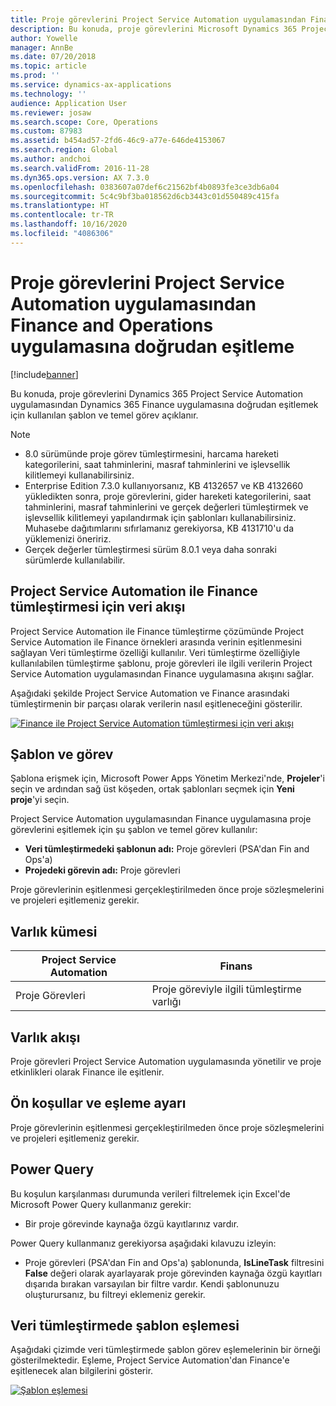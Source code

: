 ```yaml
---
title: Proje görevlerini Project Service Automation uygulamasından Finance and Operations uygulamasına doğrudan eşitleme
description: Bu konuda, proje görevlerini Microsoft Dynamics 365 Project Service Automation uygulamasından Dynamics 365 Finance uygulamasına doğrudan eşitlemek için kullanılan şablon ve temel görev açıklanır.
author: Yowelle
manager: AnnBe
ms.date: 07/20/2018
ms.topic: article
ms.prod: ''
ms.service: dynamics-ax-applications
ms.technology: ''
audience: Application User
ms.reviewer: josaw
ms.search.scope: Core, Operations
ms.custom: 87983
ms.assetid: b454ad57-2fd6-46c9-a77e-646de4153067
ms.search.region: Global
ms.author: andchoi
ms.search.validFrom: 2016-11-28
ms.dyn365.ops.version: AX 7.3.0
ms.openlocfilehash: 0383607a07def6c21562bf4b0893fe3ce3db6a04
ms.sourcegitcommit: 5c4c9bf3ba018562d6cb3443c01d550489c415fa
ms.translationtype: HT
ms.contentlocale: tr-TR
ms.lasthandoff: 10/16/2020
ms.locfileid: "4086306"
---
```

# <a name="synchronize-project-tasks-directly-from-project-service-automation-to-finance-and-operations"></a>Proje görevlerini Project Service Automation uygulamasından Finance and Operations uygulamasına doğrudan eşitleme

[!include[banner](../includes/banner.md)]

Bu konuda, proje görevlerini Dynamics 365 Project Service Automation uygulamasından Dynamics 365 Finance uygulamasına doğrudan eşitlemek için kullanılan şablon ve temel görev açıklanır.

> [!NOTE]
> - 8.0 sürümünde proje görev tümleştirmesini, harcama hareketi kategorilerini, saat tahminlerini, masraf tahminlerini ve işlevsellik kilitlemeyi kullanabilirsiniz.
> - Enterprise Edition 7.3.0 kullanıyorsanız, KB 4132657 ve KB 4132660 yükledikten sonra, proje görevlerini, gider hareketi kategorilerini, saat tahminlerini, masraf tahminlerini ve gerçek değerleri tümleştirmek ve işlevsellik kilitlemeyi yapılandırmak için şablonları kullanabilirsiniz. Muhasebe dağıtımlarını sıfırlamanız gerekiyorsa, KB 4131710'u da yüklemenizi öneririz.
> - Gerçek değerler tümleştirmesi sürüm 8.0.1 veya daha sonraki sürümlerde kullanılabilir.

## <a name="data-flow-for-project-service-automation-to-finance"></a>Project Service Automation ile Finance tümleştirmesi için veri akışı

Project Service Automation ile Finance tümleştirme çözümünde Project Service Automation ile Finance örnekleri arasında verinin eşitlenmesini sağlayan Veri tümleştirme özelliği kullanılır. Veri tümleştirme özelliğiyle kullanılabilen tümleştirme şablonu, proje görevleri ile ilgili verilerin Project Service Automation uygulamasından Finance uygulamasına akışını sağlar.

Aşağıdaki şekilde Project Service Automation ve Finance arasındaki tümleştirmenin bir parçası olarak verilerin nasıl eşitleneceğini gösterilir.

[![Finance ile Project Service Automation tümleştirmesi için veri akışı](./media/ProjectTasksFlow.png)](./media/ProjectTasksFlow.png)

## <a name="template-and-task"></a>Şablon ve görev

Şablona erişmek için, Microsoft Power Apps Yönetim Merkezi'nde, **Projeler**'i seçin ve ardından sağ üst köşeden, ortak şablonları seçmek için **Yeni proje**'yi seçin.

Project Service Automation uygulamasından Finance uygulamasına proje görevlerini eşitlemek için şu şablon ve temel görev kullanılır:

- **Veri tümleştirmedeki şablonun adı:** Proje görevleri (PSA'dan Fin and Ops'a)
- **Projedeki görevin adı:** Proje görevleri

Proje görevlerinin eşitlenmesi gerçekleştirilmeden önce proje sözleşmelerini ve projeleri eşitlemeniz gerekir.

## <a name="entity-set"></a>Varlık kümesi

| Project Service Automation | Finans                             |
|----------------------------|-------------------------------------|
| Proje Görevleri              | Proje göreviyle ilgili tümleştirme varlığı |

## <a name="entity-flow"></a>Varlık akışı

Proje görevleri Project Service Automation uygulamasında yönetilir ve proje etkinlikleri olarak Finance ile eşitlenir.

## <a name="prerequisites-and-mapping-setup"></a>Ön koşullar ve eşleme ayarı

Proje görevlerinin eşitlenmesi gerçekleştirilmeden önce proje sözleşmelerini ve projeleri eşitlemeniz gerekir.

## <a name="power-query"></a>Power Query

Bu koşulun karşılanması durumunda verileri filtrelemek için Excel'de Microsoft Power Query kullanmanız gerekir:

- Bir proje görevinde kaynağa özgü kayıtlarınız vardır.

Power Query kullanmanız gerekiyorsa aşağıdaki kılavuzu izleyin:

- Proje görevleri (PSA'dan Fin and Ops'a) şablonunda, **IsLineTask** filtresini **False** değeri olarak ayarlayarak proje görevinden kaynağa özgü kayıtları dışarıda bırakan varsayılan bir filtre vardır. Kendi şablonunuzu oluşturursanız, bu filtreyi eklemeniz gerekir.

## <a name="template-mapping-in-data-integration"></a>Veri tümleştirmede şablon eşlemesi

Aşağıdaki çizimde veri tümleştirmede şablon görev eşlemelerinin bir örneği gösterilmektedir. Eşleme, Project Service Automation'dan Finance'e eşitlenecek alan bilgilerini gösterir.

[![Şablon eşlemesi](./media/ProjectTasksMapping.png)](./media/ProjectTasksMapping.png)
